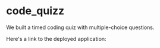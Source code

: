 # code_quizz

We built a timed coding quiz with multiple-choice questions.

Here's a link to the deployed application: